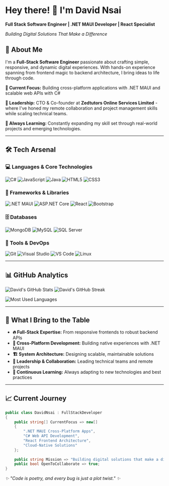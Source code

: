 # Hey there! 👋 I'm David Nsai

**Full Stack Software Engineer | .NET MAUI Developer | React Specialist**

*Building Digital Solutions That Make a Difference*

## 🚀 About Me

I'm a **Full-Stack Software Engineer** passionate about crafting simple, responsive, and dynamic digital experiences. With hands-on experience spanning from frontend magic to backend architecture, I bring ideas to life through code.

**🎯 Current Focus:** Building cross-platform applications with .NET MAUI and scalable web APIs with C#

**💼 Leadership:** CTO & Co-founder at **Zedtutors Online Services Limited** - where I've honed my remote collaboration and project management skills while scaling technical teams.

**🌱 Always Learning:** Constantly expanding my skill set through real-world projects and emerging technologies.

---

## 🛠️ Tech Arsenal

### 💻 Languages & Core Technologies
![C#](https://img.shields.io/badge/C%23-239120?style=for-the-badge&logo=c-sharp&logoColor=white)
![JavaScript](https://img.shields.io/badge/JavaScript-F7DF1E?style=for-the-badge&logo=javascript&logoColor=black)
![Java](https://img.shields.io/badge/Java-ED8B00?style=for-the-badge&logo=openjdk&logoColor=white)
![HTML5](https://img.shields.io/badge/HTML5-E34F26?style=for-the-badge&logo=html5&logoColor=white)
![CSS3](https://img.shields.io/badge/CSS3-1572B6?style=for-the-badge&logo=css3&logoColor=white)

### 🚀 Frameworks & Libraries
![.NET MAUI](https://img.shields.io/badge/.NET_MAUI-512BD4?style=for-the-badge&logo=dotnet&logoColor=white)
![ASP.NET Core](https://img.shields.io/badge/ASP.NET_Core-512BD4?style=for-the-badge&logo=dotnet&logoColor=white)
![React](https://img.shields.io/badge/React-20232A?style=for-the-badge&logo=react&logoColor=61DAFB)
![Bootstrap](https://img.shields.io/badge/Bootstrap-563D7C?style=for-the-badge&logo=bootstrap&logoColor=white)

### 🗄️ Databases
![MongoDB](https://img.shields.io/badge/MongoDB-4EA94B?style=for-the-badge&logo=mongodb&logoColor=white)
![MySQL](https://img.shields.io/badge/MySQL-005C84?style=for-the-badge&logo=mysql&logoColor=white)
![SQL Server](https://img.shields.io/badge/SQL_Server-CC2927?style=for-the-badge&logo=microsoft-sql-server&logoColor=white)

### 🔧 Tools & DevOps
![Git](https://img.shields.io/badge/Git-F05032?style=for-the-badge&logo=git&logoColor=white)
![Visual Studio](https://img.shields.io/badge/Visual_Studio-5C2D91?style=for-the-badge&logo=visual%20studio&logoColor=white)
![VS Code](https://img.shields.io/badge/VS_Code-007ACC?style=for-the-badge&logo=visual%20studio%20code&logoColor=white)
![Linux](https://img.shields.io/badge/Linux-FCC624?style=for-the-badge&logo=linux&logoColor=black)

---

## 📊 GitHub Analytics

![David's GitHub Stats](https://github-readme-stats.vercel.app/api?username=davidnsai&show_icons=true&theme=tokyonight&hide_border=true&count_private=true)
![David's GitHub Streak](https://github-readme-streak-stats.herokuapp.com/?user=davidnsai&theme=tokyonight&hide_border=true)

![Most Used Languages](https://github-readme-stats.vercel.app/api/top-langs/?username=davidnsai&layout=compact&theme=tokyonight&hide_border=true&count_private=true)

---

## 🌟 What I Bring to the Table

- **🔥 Full-Stack Expertise:** From responsive frontends to robust backend APIs
- **📱 Cross-Platform Development:** Building native experiences with .NET MAUI
- **🏗️ System Architecture:** Designing scalable, maintainable solutions
- **👥 Leadership & Collaboration:** Leading technical teams and remote projects
- **🚀 Continuous Learning:** Always adapting to new technologies and best practices

---

## 📈 Current Journey

```csharp
public class DavidNsai : FullStackDeveloper
{
    public string[] CurrentFocus => new[]
    {
        ".NET MAUI Cross-Platform Apps",
        "C# Web API Development",
        "React Frontend Architecture",
        "Cloud-Native Solutions"
    };
    
    public string Mission => "Building digital solutions that make a difference";
    public bool OpenToCollaborate => true;
}
```
*✨ "Code is poetry, and every bug is just a plot twist." ✨*
